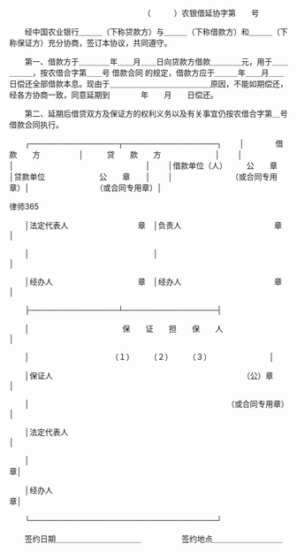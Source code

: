 
 
 　　　　　　　　　　　　　　　　　           （　　　）农银借延协字第　　号 
 
 　　经中国农业银行＿＿＿（下称贷款方）与＿＿＿（下称借款方）和＿＿＿（下称保证方）充分协商，签订本协议，共同遵守。 
 
 　　第一、借款方于＿＿＿＿年＿＿月＿＿日向贷款方借款＿＿＿＿元，用于＿＿＿＿＿，按农借合字第＿＿号
借款合同
的规定，借款方应于＿＿＿年＿＿月＿＿日偿还全部借款本息。现由于＿＿＿＿＿＿＿＿＿＿＿＿＿原因，不能如期偿还，经各方协商一致，同意延期到　　　　年　　月　　日偿还。 
 
 　　第二、延期后借贷双方及保证方的权利义务以及有关事宜仍按农借合字第＿号借款合同执行。 
 
 　　┌────────────────┬─────────────────┐ 
 　　│　　　　借　　款　　方　　　　　│　　　贷　　款　　方　　　　　　　│ 
 　　│　　　　　　　　　　　　　　　　│　　　　　　　　　　　　　　　　　│ 
 　　│借款单位（人）　　　公　　章　　│贷款单位　　　　　　　公　　章　　│ 
 　　│　　　　　　　　（或合同专用章）│　　　　　　　　　（或合同专用章）│ 




 
律师365






 　　│法定代表人　　　　　　　　　章　│负责人　　　　　　　　　　　　章　│ 

 　　│　　　　　　　　　　　　　　　　│　　　　　　　　　　　　　　　　　│ 

 　　│经办人　　　　　　　　　　　章　│经办人　　　　　　　　　　　　章　│ 

 　　├────────────────┴─────────────────┤ 

 　　│　　　　　　　　　　　　保　　证　　担　　保　　人　　　　　　　　　│ 

 　　│　　　　　　　　　　　（１）　　　（２）　　　（３）　　　　　　　　│ 

 　　│保证人　　　　　　　　　　　　　　　　　　　　　　　　　（公）章　　│ 

 　　│　　　　　　　　　　　　　　　　　　　　　　　　　　（或合同专用章）│ 

 　　│法定代表人　　　　　　　　　　　　　　　　　　　　　　　　　　　　　│ 

 　　│　　　　　　　　　　　　　　　　　　　　　　　　　　　　　　　　　章│ 

 　　│经办人　　　　　　　　　　　　　　　　　　　　　　　　　　　　　　章│ 

 　　└──────────────────────────────────┘ 

 　　签约日期＿＿＿＿＿＿＿＿＿＿＿　　　　　 签约地点＿＿＿＿＿＿＿＿＿

 


 

 
 
 
 
 
  


  
 

  


  


  
 
 
 
 

